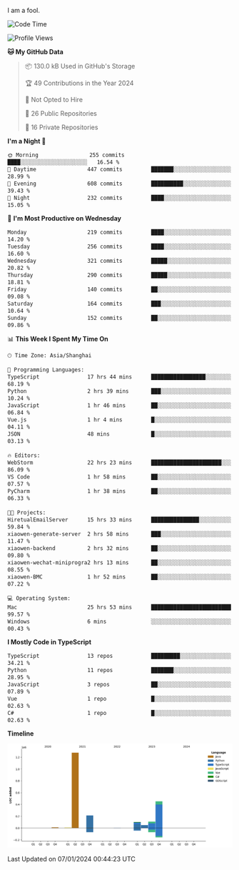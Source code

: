 I am a fool.

<!--START_SECTION:waka-->
![Code Time](http://img.shields.io/badge/Code%20Time-1%2C060%20hrs%2041%20mins-blue)

![Profile Views](http://img.shields.io/badge/Profile%20Views-0-blue)

**🐱 My GitHub Data** 

> 📦 130.0 kB Used in GitHub's Storage 
 > 
> 🏆 49 Contributions in the Year 2024
 > 
> 🚫 Not Opted to Hire
 > 
> 📜 26 Public Repositories 
 > 
> 🔑 16 Private Repositories 
 > 
**I'm a Night 🦉** 

```text
🌞 Morning                255 commits         ████░░░░░░░░░░░░░░░░░░░░░   16.54 % 
🌆 Daytime                447 commits         ███████░░░░░░░░░░░░░░░░░░   28.99 % 
🌃 Evening                608 commits         ██████████░░░░░░░░░░░░░░░   39.43 % 
🌙 Night                  232 commits         ████░░░░░░░░░░░░░░░░░░░░░   15.05 % 
```
📅 **I'm Most Productive on Wednesday** 

```text
Monday                   219 commits         ████░░░░░░░░░░░░░░░░░░░░░   14.20 % 
Tuesday                  256 commits         ████░░░░░░░░░░░░░░░░░░░░░   16.60 % 
Wednesday                321 commits         █████░░░░░░░░░░░░░░░░░░░░   20.82 % 
Thursday                 290 commits         █████░░░░░░░░░░░░░░░░░░░░   18.81 % 
Friday                   140 commits         ██░░░░░░░░░░░░░░░░░░░░░░░   09.08 % 
Saturday                 164 commits         ███░░░░░░░░░░░░░░░░░░░░░░   10.64 % 
Sunday                   152 commits         ██░░░░░░░░░░░░░░░░░░░░░░░   09.86 % 
```


📊 **This Week I Spent My Time On** 

```text
🕑︎ Time Zone: Asia/Shanghai

💬 Programming Languages: 
TypeScript               17 hrs 44 mins      █████████████████░░░░░░░░   68.19 % 
Python                   2 hrs 39 mins       ███░░░░░░░░░░░░░░░░░░░░░░   10.24 % 
JavaScript               1 hr 46 mins        ██░░░░░░░░░░░░░░░░░░░░░░░   06.84 % 
Vue.js                   1 hr 4 mins         █░░░░░░░░░░░░░░░░░░░░░░░░   04.11 % 
JSON                     48 mins             █░░░░░░░░░░░░░░░░░░░░░░░░   03.13 % 

🔥 Editors: 
WebStorm                 22 hrs 23 mins      ██████████████████████░░░   86.09 % 
VS Code                  1 hr 58 mins        ██░░░░░░░░░░░░░░░░░░░░░░░   07.57 % 
PyCharm                  1 hr 38 mins        ██░░░░░░░░░░░░░░░░░░░░░░░   06.33 % 

🐱‍💻 Projects: 
HiretualEmailServer      15 hrs 33 mins      ███████████████░░░░░░░░░░   59.84 % 
xiaowen-generate-server  2 hrs 58 mins       ███░░░░░░░░░░░░░░░░░░░░░░   11.47 % 
xiaowen-backend          2 hrs 32 mins       ██░░░░░░░░░░░░░░░░░░░░░░░   09.80 % 
xiaowen-wechat-miniprogra2 hrs 13 mins       ██░░░░░░░░░░░░░░░░░░░░░░░   08.55 % 
xiaowen-BMC              1 hr 52 mins        ██░░░░░░░░░░░░░░░░░░░░░░░   07.22 % 

💻 Operating System: 
Mac                      25 hrs 53 mins      █████████████████████████   99.57 % 
Windows                  6 mins              ░░░░░░░░░░░░░░░░░░░░░░░░░   00.43 % 
```

**I Mostly Code in TypeScript** 

```text
TypeScript               13 repos            █████████░░░░░░░░░░░░░░░░   34.21 % 
Python                   11 repos            ███████░░░░░░░░░░░░░░░░░░   28.95 % 
JavaScript               3 repos             ██░░░░░░░░░░░░░░░░░░░░░░░   07.89 % 
Vue                      1 repo              █░░░░░░░░░░░░░░░░░░░░░░░░   02.63 % 
C#                       1 repo              █░░░░░░░░░░░░░░░░░░░░░░░░   02.63 % 
```



**Timeline**

![Lines of Code chart](https://raw.githubusercontent.com/VeejaLiu/VeejaLiu/master/assets/bar_graph.png)


 Last Updated on 07/01/2024 00:44:23 UTC
<!--END_SECTION:waka-->
